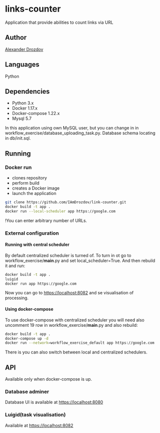 # links-counter

Application that provide abilities to count links via URL

Author
-
[Alexander Drozdov](mailto:aleksandr.drozdov.99@gmail.com)

Languages
-
Python

Dependencies
-

- Python 3.x
- Docker 1.17.x
- Docker-compose 1.22.x
- Mysql 5.7

In this application using own MySQL user, but you can change in in workflow_exercise/database_uploading_task.py. Database schema locating in db/init.sql.

Running
-

### Docker run

- clones repository
- perform build
- creates a Docker image
- launch the application

```bash
git clone https://github.com/IAmDrozdov/link-counter.git
docker build -t app .
docker run --local-scheduler app https://google.com
```
!You can enter arbitrary number of URLs.

### External configuration

#### Running with central scheduler

By default centralized scheduler is turned of. To turn in ot go to workflow_exercise/__main__.py and set local_scheduler=True.
And then rebuild it and run: 
```bash
docker build -t app .
luigid
docker run app https://google.com
```
Now you can go to <https://localhost:8082> and se visualisation of processing.
#### Using docker-compose

To use docker-compose with centralized scheduler you will need also uncomment 19 row in  workflow_exercise/__main__.py
and also rebuild:
```bash
docker build -t app .
docker-compose up -d
docker run --network=workflow_exercise_default app https://google.com
```
 There is you can also switch between local and centralized schedulers.
 
 API
 -
 
 Available only when docker-compose is up.
 
 ### Database adminer
 
 Database UI is available at <https://localhost:8080>
 
 ### Luigid(task visualisation)
 
  Available at <https://localhost:8082>
